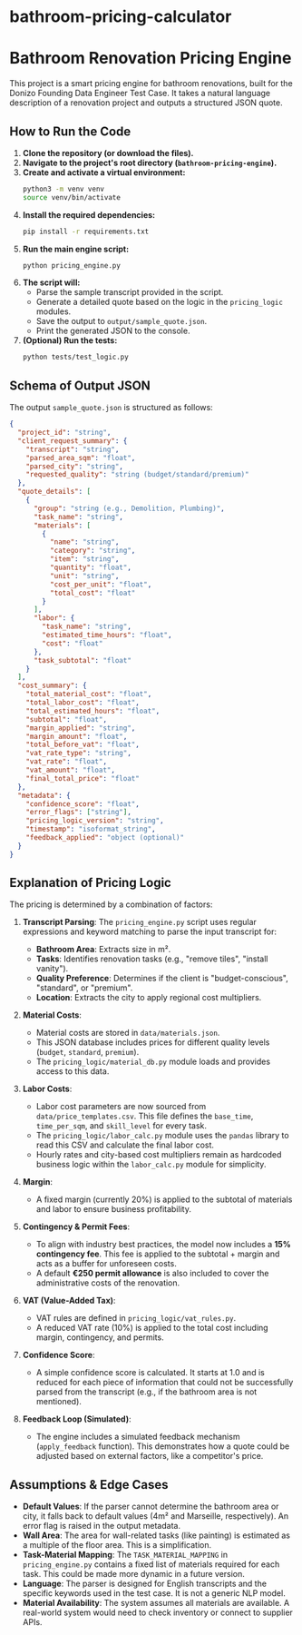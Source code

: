 # bathroom-pricing-calculator
# Bathroom Renovation Pricing Engine

This project is a smart pricing engine for bathroom renovations, built for the Donizo Founding Data Engineer Test Case. It takes a natural language description of a renovation project and outputs a structured JSON quote.

## How to Run the Code

1.  **Clone the repository (or download the files).**
2.  **Navigate to the project's root directory (`bathroom-pricing-engine`).**
3.  **Create and activate a virtual environment:**
    ```bash
    python3 -m venv venv
    source venv/bin/activate
    ```
4.  **Install the required dependencies:**
    ```bash
    pip install -r requirements.txt
    ```
5.  **Run the main engine script:**
    ```bash
    python pricing_engine.py
    ```
6.  **The script will:**
    *   Parse the sample transcript provided in the script.
    *   Generate a detailed quote based on the logic in the `pricing_logic` modules.
    *   Save the output to `output/sample_quote.json`.
    *   Print the generated JSON to the console.
7.  **(Optional) Run the tests:**
    ```bash
    python tests/test_logic.py
    ```

## Schema of Output JSON

The output `sample_quote.json` is structured as follows:

```json
{
  "project_id": "string",
  "client_request_summary": {
    "transcript": "string",
    "parsed_area_sqm": "float",
    "parsed_city": "string",
    "requested_quality": "string (budget/standard/premium)"
  },
  "quote_details": [
    {
      "group": "string (e.g., Demolition, Plumbing)",
      "task_name": "string",
      "materials": [
        {
          "name": "string",
          "category": "string",
          "item": "string",
          "quantity": "float",
          "unit": "string",
          "cost_per_unit": "float",
          "total_cost": "float"
        }
      ],
      "labor": {
        "task_name": "string",
        "estimated_time_hours": "float",
        "cost": "float"
      },
      "task_subtotal": "float"
    }
  ],
  "cost_summary": {
    "total_material_cost": "float",
    "total_labor_cost": "float",
    "total_estimated_hours": "float",
    "subtotal": "float",
    "margin_applied": "string",
    "margin_amount": "float",
    "total_before_vat": "float",
    "vat_rate_type": "string",
    "vat_rate": "float",
    "vat_amount": "float",
    "final_total_price": "float"
  },
  "metadata": {
    "confidence_score": "float",
    "error_flags": ["string"],
    "pricing_logic_version": "string",
    "timestamp": "isoformat_string",
    "feedback_applied": "object (optional)"
  }
}
```

## Explanation of Pricing Logic

The pricing is determined by a combination of factors:

1.  **Transcript Parsing**: The `pricing_engine.py` script uses regular expressions and keyword matching to parse the input transcript for:
    *   **Bathroom Area**: Extracts size in m².
    *   **Tasks**: Identifies renovation tasks (e.g., "remove tiles", "install vanity").
    *   **Quality Preference**: Determines if the client is "budget-conscious", "standard", or "premium".
    *   **Location**: Extracts the city to apply regional cost multipliers.

2.  **Material Costs**:
    *   Material costs are stored in `data/materials.json`.
    *   This JSON database includes prices for different quality levels (`budget`, `standard`, `premium`).
    *   The `pricing_logic/material_db.py` module loads and provides access to this data.

3.  **Labor Costs**:
    *   Labor cost parameters are now sourced from `data/price_templates.csv`. This file defines the `base_time`, `time_per_sqm`, and `skill_level` for every task.
    *   The `pricing_logic/labor_calc.py` module uses the `pandas` library to read this CSV and calculate the final labor cost.
    *   Hourly rates and city-based cost multipliers remain as hardcoded business logic within the `labor_calc.py` module for simplicity.

4.  **Margin**:
    *   A fixed margin (currently 20%) is applied to the subtotal of materials and labor to ensure business profitability.

5.  **Contingency & Permit Fees**:
    *   To align with industry best practices, the model now includes a **15% contingency fee**. This fee is applied to the subtotal + margin and acts as a buffer for unforeseen costs.
    *   A default **€250 permit allowance** is also included to cover the administrative costs of the renovation.

6.  **VAT (Value-Added Tax)**:
    *   VAT rules are defined in `pricing_logic/vat_rules.py`.
    *   A reduced VAT rate (10%) is applied to the total cost including margin, contingency, and permits.

7.  **Confidence Score**:
    *   A simple confidence score is calculated. It starts at 1.0 and is reduced for each piece of information that could not be successfully parsed from the transcript (e.g., if the bathroom area is not mentioned).

8.  **Feedback Loop (Simulated)**:
    *   The engine includes a simulated feedback mechanism (`apply_feedback` function). This demonstrates how a quote could be adjusted based on external factors, like a competitor's price.

## Assumptions & Edge Cases

*   **Default Values**: If the parser cannot determine the bathroom area or city, it falls back to default values (4m² and Marseille, respectively). An error flag is raised in the output metadata.
*   **Wall Area**: The area for wall-related tasks (like painting) is estimated as a multiple of the floor area. This is a simplification.
*   **Task-Material Mapping**: The `TASK_MATERIAL_MAPPING` in `pricing_engine.py` contains a fixed list of materials required for each task. This could be made more dynamic in a future version.
*   **Language**: The parser is designed for English transcripts and the specific keywords used in the test case. It is not a generic NLP model.
*   **Material Availability**: The system assumes all materials are available. A real-world system would need to check inventory or connect to supplier APIs. 